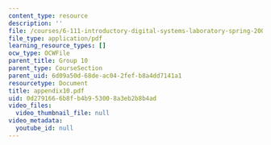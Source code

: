 ```yaml
---
content_type: resource
description: ''
file: /courses/6-111-introductory-digital-systems-laboratory-spring-2006/0d2791666b8fb4b953008a3eb2b8b4ad_appendix10.pdf
file_type: application/pdf
learning_resource_types: []
ocw_type: OCWFile
parent_title: Group 10
parent_type: CourseSection
parent_uid: 6d09a50d-68de-ac04-2fef-b8a4dd7141a1
resourcetype: Document
title: appendix10.pdf
uid: 0d279166-6b8f-b4b9-5300-8a3eb2b8b4ad
video_files:
  video_thumbnail_file: null
video_metadata:
  youtube_id: null
---
```

